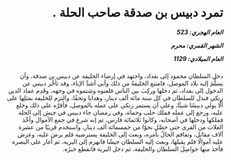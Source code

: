 <h1 dir="rtl">تمرد دبيس بن صدقة صاحب الحلة .</h1>

<h5 dir="rtl">العام الهجري:  523

الشهر القمري: محرم

العام الميلادي: 1129</h5>

<p dir="rtl">دخل السلطان محمود إلى بغداد، واجتهد في إرضاء الخليفة عن دبيس بن صدقة، وأن يسلِّمَ إليه بلاد الموصل، فامتنع الخليفةُ من ذلك وأبى أشدَّ الإباء، وقد تأخَّر دبيس عن الدخول إلى بغداد، ثم دخلها وركِبَ بين الناس فلعنوه وشتموه في وجهه، وقَدِم عماد الدين زنكي فبذل للسلطان في كل سنة مائة ألف دينار، وهدايا وتحفًا، والتزم للخليفة بمثلِها على ألَّا يولي دبيسًا شيئًا، وعلى أن يستمر زنكي على عمله بالموصل، فأقرَّه على ذلك وخلع عليه، ورجع إلى عمله فملك حلب وحماة، وفي رمضان جاء دبيس في جيش إلى الحلة فملكها ودخلها في أصحابه، وكانوا ثلاثمائة فارس، ثم إنه شرع في جمع الأموال وأخْذ الغلات من القرى حتى حصَّل نحوًا من خمسمائة ألف دينار، واستخدم قريبًا من عشرة آلاف مقاتل، وتفاقم الحالُ بأمره، وبعث إلى الخليفة يسترضيه فلم يرضَ عليه، وعرض عليه أموالًا فلم يقبلها، وبعث إليه السلطان جيشًا فانهزم إلى البرية، ثم أغار على البصرة فأخذ منها حواصِلَ السلطان والخليفة، ثم دخل البرية فانقطع خبرُه.</p></br>
